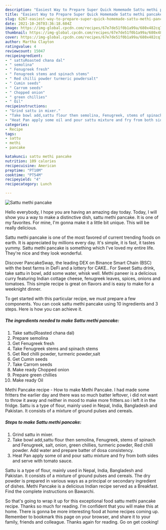 ```yaml
---
description: "Easiest Way to Prepare Super Quick Homemade Sattu methi pancake"
title: "Easiest Way to Prepare Super Quick Homemade Sattu methi pancake"
slug: 6267-easiest-way-to-prepare-super-quick-homemade-sattu-methi-pancake
date: 2021-10-26T03:36:18.604Z
image: https://img-global.cpcdn.com/recipes/67e7de51f0b1a99a/680x482cq70/sattu-methi-pancake-recipe-main-photo.jpg
thumbnail: https://img-global.cpcdn.com/recipes/67e7de51f0b1a99a/680x482cq70/sattu-methi-pancake-recipe-main-photo.jpg
cover: https://img-global.cpcdn.com/recipes/67e7de51f0b1a99a/680x482cq70/sattu-methi-pancake-recipe-main-photo.jpg
author: Martha Clayton
ratingvalue: 4
reviewcount: 15047
recipeingredient:
- " sattuRoasted chana dal"
- " semolina"
- " Fenugreek fresh"
- " Fenugreek stems and spinach stems"
- " Red chilli powder turmeric powdersalt"
- " Cumin seeds"
- " Carrom seeds"
- " Chopped onion"
- " green chillies"
- " Oil"
recipeinstructions:
- "Grind sattu in mixer."
- "Take bowl add,sattu flour then semolina, Fenugreek, stems of spinach and Fenugreek, salt, onion, green chillies, turmeric powder, Red chilli powder. Add water and prepare batter of dosa consistency."
- "Heat Pan apply some oil and pour sattu mixture and fry from both sides and serve with tomato sauce."
categories:
- Recipe
tags:
- sattu
- methi
- pancake

katakunci: sattu methi pancake 
nutrition: 109 calories
recipecuisine: American
preptime: "PT10M"
cooktime: "PT54M"
recipeyield: "4"
recipecategory: Lunch

---
```



![Sattu methi pancake](https://img-global.cpcdn.com/recipes/67e7de51f0b1a99a/680x482cq70/sattu-methi-pancake-recipe-main-photo.jpg)

Hello everybody, I hope you are having an amazing day today. Today, I will show you a way to make a distinctive dish, sattu methi pancake. It is one of my favorites. For mine, I'm gonna make it a little bit unique. This will be really delicious.

Sattu methi pancake is one of the most favored of current trending foods on earth. It is appreciated by millions every day. It's simple, it is fast, it tastes yummy. Sattu methi pancake is something which I've loved my entire life. They're nice and they look wonderful.

Discover PancakeSwap, the leading DEX on Binance Smart Chain (BSC) with the best farms in DeFi and a lottery for CAKE.. For Sweet Sattu drink, take sattu in bowl, add some water, whisk well. Methi paneer is a delicious curry featuring Indian cottage cheese, fenugreek leaves, spices, onions and tomatoes. This simple recipe is great on flavors and is easy to make for a weeknight dinner.


To get started with this particular recipe, we must prepare a few components. You can cook sattu methi pancake using 10 ingredients and 3 steps. Here is how you can achieve it.

<!--inarticleads1-->

##### The ingredients needed to make Sattu methi pancake:

1. Take  sattu(Roasted chana dal)
1. Prepare  semolina
1. Get  Fenugreek fresh
1. Take  Fenugreek stems and spinach stems
1. Get  Red chilli powder, turmeric powder,salt
1. Get  Cumin seeds
1. Take  Carrom seeds
1. Make ready  Chopped onion
1. Prepare  green chillies
1. Make ready  Oil


Methi Pancake recipe - How to make Methi Pancake. I had made some fritters the earlier day and there was so much batter leftover, i did not want to throw it away and neither in mood to make more fritters.so i left it in the fridge. Sattu is a type of flour, mainly used in Nepal, India, Bangladesh and Pakistan. It consists of a mixture of ground pulses and cereals. 

<!--inarticleads2-->

##### Steps to make Sattu methi pancake:

1. Grind sattu in mixer.
1. Take bowl add,sattu flour then semolina, Fenugreek, stems of spinach and Fenugreek, salt, onion, green chillies, turmeric powder, Red chilli powder. Add water and prepare batter of dosa consistency.
1. Heat Pan apply some oil and pour sattu mixture and fry from both sides and serve with tomato sauce.


Sattu is a type of flour, mainly used in Nepal, India, Bangladesh and Pakistan. It consists of a mixture of ground pulses and cereals. The dry powder is prepared in various ways as a principal or secondary ingredient of dishes. Methi Pancake is a delicious Indian recipe served as a Breakfast. Find the complete instructions on Bawarchi. 

So that's going to wrap it up for this exceptional food sattu methi pancake recipe. Thanks so much for reading. I'm confident that you will make this at home. There is gonna be more interesting food at home recipes coming up. Remember to bookmark this page on your browser, and share it to your family, friends and colleague. Thanks again for reading. Go on get cooking!
